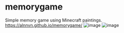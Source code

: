 # memorygame
Simple memory game using Minecraft paintings.
https://alnnvn.github.io/memorygame/
![image](https://user-images.githubusercontent.com/108158031/176598057-1beae5e2-b1ae-4ac9-97dd-3295ca6e5e53.png)
![image](https://user-images.githubusercontent.com/108158031/176598265-6a61b238-deef-4de3-b2f1-da9d9aa7e6f1.png)
